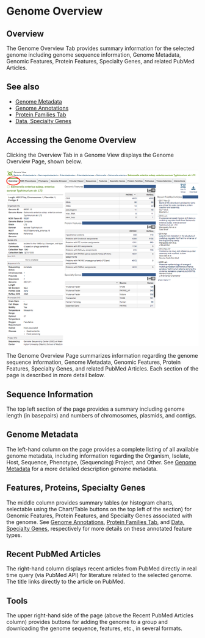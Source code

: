 # Genome Overview

## Overview
The Genome Overview Tab provides summary information for the selected genome including  genome sequence information, Genome Metadata, Genomic Features, Protein Features, Specialty Genes, and related PubMed Articles.  

## See also
  * [Genome Metadata](../organisms_taxon/genome_metadata.html) 
  * [Genome Annotations](../organisms_taxon/genome_annotations.html)
  * [Protein Families Tab](../organisms_taxon/protein_families.html)  
  * [Data, Specialty Genes](../data.html#data-types)

## Accessing the Genome Overview
Clicking the Overview Tab in a Genome View displays the Genome Overview Page, shown below. 

![Genome Overview Page](../images/genome_overview_page.png)

The Genome Overview Page summarizes information regarding the genome sequence information, Genome Metadata, Genomic Features, Protein Features, Specialty Genes, and related PubMed Articles. Each section of the page is described in more detail below.

## Sequence Information 
The top left section of the page provides a summary including genome length (in basepairs) and numbers of chromosomes, plasmids, and contigs.

## Genome Metadata
The left-hand column on the page provides a complete listing of all available genome metadata, including information regarding the Organism, Isolate, Host, Sequence, Phenotype, (Sequencing) Project, and Other. See [Genome Metadata](../organisms_taxon/genome_metadata.html) for a more detailed description genome metadata.

## Features, Proteins, Specialty Genes
The middle column provides summary tables (or histogram charts, selectable using the Chart/Table buttons on the top left of the section) for Genomic Features, Protein Features, and Specialty Genes associated with the genome. See [Genome Annotations](../organisms_taxon/genome_annotations.html), [Protein Families Tab](../organisms_taxon/protein_families.html), and [Data, Specialty Genes](../data.html#data-types), respectively for more details on these annotated feature types.

## Recent PubMed Articles
The right-hand column displays recent articles from PubMed directly in real time query (via PubMed API) for literature related to the selected genome. The title links directly to the article on PubMed.

## Tools
The upper right-hand side of the page (above the Recent PubMed Articles column) provides buttons for adding the genome to a group and downloading the genome sequence, features, etc., in several formats.